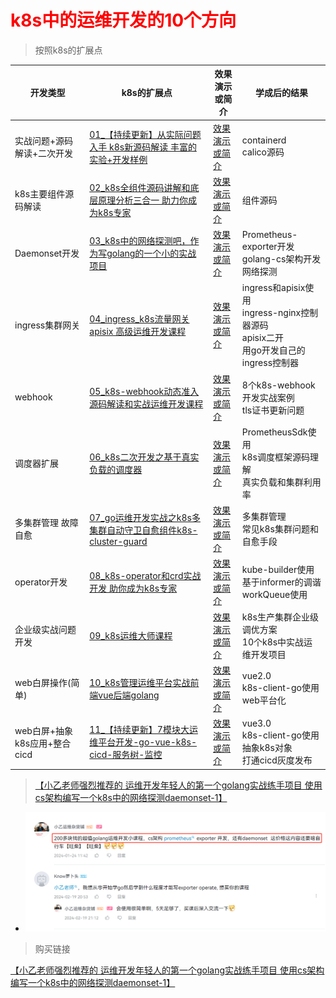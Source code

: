 # <font color=red>k8s中的运维开发的10个方向</font>
> 按照k8s的扩展点

| 开发类型                 | k8s的扩展点                                                                                                                                               | 效果演示或简介                                                                                | 学成后的结果                                                                      |
|----------------------|-------------------------------------------------------------------------------------------------------------------------------------------------------|-----------------------------------------------------------------------------------|-----------------------------------------------------------------------------|
| 实战问题+源码解读+二次开发       | [01_【持续更新】从实际问题入手 k8s新源码解读 丰富的实验+开发样例 ](https://haohuo.jinritemai.com/ecommerce/trade/detail/index.html?id=3669946874917421381&origin_type=604)       | [效果演示或简介](https://www.bilibili.com/video/BV13H4y1p7p6/)  | containerd<br/>calico源码                                                     |  
| k8s主要组件源码解读     | [02_k8s全组件源码讲解和底层原理分析三合一 助力你成为k8s专家](https://haohuo.jinritemai.com/ecommerce/trade/detail/index.html?id=3595279694125268143&origin_type=604)          | [效果演示或简介](https://www.bilibili.com/video/BV1XJ4m1W7Wr/)  | 组件源码                                                                        |  
| Daemonset开发          | [03_k8s中的网络探测吧，作为写golang的一个小的实战项目](https://haohuo.jinritemai.com/ecommerce/trade/detail/index.html?id=3594920679889365281&origin_type=604)            | [效果演示或简介](https://www.bilibili.com/video/BV1mt4y1K71G/)  | Prometheus-exporter开发<br/>golang-cs架构开发<br/>网络探测                            |
| ingress集群网关          | [04_ingress_k8s流量网关 apisix 高级运维开发课程](https://haohuo.jinritemai.com/ecommerce/trade/detail/index.html?id=3624109749701883834&origin_type=604)          | [效果演示或简介](https://www.bilibili.com/video/BV1qB4y1G7Kf/)  | ingress和apisix使用<br/>ingress-nginx控制器源码<br/>apisix二开<br/>用go开发自己的ingress控制器 |
| webhook              | [05_k8s-webhook动态准入源码解读和实战运维开发课程](https://haohuo.jinritemai.com/ecommerce/trade/detail/index.html?id=3668080939218633019&origin_type=604)             | [效果演示或简介](https://www.bilibili.com/video/BV1Tx421f7Hw/)  | 8个k8s-webhook开发实战案例<br/>tls证书更新问题                                           |
| 调度器扩展                | [06_k8s二次开发之基于真实负载的调度器](https://haohuo.jinritemai.com/ecommerce/trade/detail/index.html?id=3595143844292868583&origin_type=604)                       | [效果演示或简介](https://www.bilibili.com/video/BV1qB4y1G7Kf/)  | PrometheusSdk使用<br/>k8s调度框架源码理解<br/>真实负载和集群利用率                              |
| 多集群管理 故障自愈           | [07_go运维开发实战之k8s多集群自动守卫自愈组件k8s-cluster-guard](https://haohuo.jinritemai.com/ecommerce/trade/detail/index.html?id=3594937597765513838&origin_type=604) | [效果演示或简介](https://www.bilibili.com/video/BV1QV4y1g7za/)  | 多集群管理<br/>常见k8s集群问题和自愈手段                                                    |  
| operator开发           | [08_k8s-operator和crd实战开发 助你成为k8s专家](https://haohuo.jinritemai.com/ecommerce/trade/detail/index.html?id=3595280078524815572&origin_type=604)           | [效果演示或简介](https://www.bilibili.com/video/BV1cv4y1371X/)           | kube-builder使用<br/>基于informer的调谐<br/>workQueue使用                            |
| 企业级实战问题开发            | [09_k8s运维大师课程](https://haohuo.jinritemai.com/ecommerce/trade/detail/index.html?id=3598135830213973305&origin_type=604)                                | [效果演示或简介](https://www.bilibili.com/video/BV11B4y1k7LB/)  | k8s生产集群企业级调优方案<br/>10个k8s中实战运维开发项目                                          |
| web白屏操作(简单)          | [10_k8s管理运维平台实战前端vue后端golang](https://haohuo.jinritemai.com/ecommerce/trade/detail/index.html?id=3596266896661552169&origin_type=604)                 | [效果演示或简介](https://www.bilibili.com/video/BV1QV4y1g7za/)  | vue2.0<br/>k8s-client-go使用<br/>web平台化                                       |  
| web白屏+抽象k8s应用+整合cicd | [11_【持续更新】7模块大运维平台开发-go-vue-k8s-cicd-服务树-监控](https://haohuo.jinritemai.com/ecommerce/trade/detail/index.html?id=3641191333189820599)                  | [效果演示或简介](https://www.bilibili.com/video/BV1BG411B7Qr/)  | vue3.0<br/>k8s-client-go使用<br/>抽象k8s对象<br/>打通cicd灰度发布                       |  



> [【小乙老师强烈推荐的 运维开发年轻人的第一个golang实战练手项目 使用cs架构编写一个k8s中的网络探测daemonset-1】](https://www.bilibili.com/video/BV1BN4y1n79o/?share_source=copy_web&vd_source=170ce3fc32e69133f1182a31ec187b98)
- ![image](./pic/网络探测介绍.png)

> 购买链接

[【小乙老师强烈推荐的 运维开发年轻人的第一个golang实战练手项目 使用cs架构编写一个k8s中的网络探测daemonset-1】](https://haohuo.jinritemai.com/ecommerce/trade/detail/index.html?id=3594920679889365281&origin_type=604)
